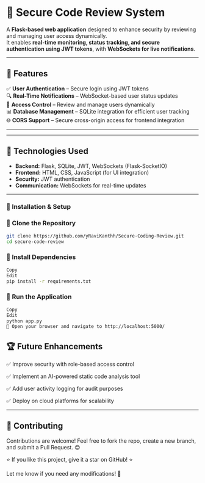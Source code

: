 # 🔐 Secure Code Review System  

A **Flask-based web application** designed to enhance security by reviewing and managing user access dynamically.  
It enables **real-time monitoring, status tracking, and secure authentication using JWT tokens**, with **WebSockets for live notifications**.  

---

## 📌 Features  

✅ **User Authentication** – Secure login using JWT tokens  
🔍 **Real-Time Notifications** – WebSocket-based user status updates  
🔐 **Access Control** – Review and manage users dynamically  
📊 **Database Management** – SQLite integration for efficient user tracking  
🌐 **CORS Support** – Secure cross-origin access for frontend integration  

---

---

## 🎯 Technologies Used  

- **Backend:** Flask, SQLite, JWT, WebSockets (Flask-SocketIO)  
- **Frontend:** HTML, CSS, JavaScript (for UI integration)  
- **Security:** JWT authentication  
- **Communication:** WebSockets for real-time updates  

---

### 🔧 Installation & Setup  

### 🔹 Clone the Repository  
```sh
git clone https://github.com/yRaviKanthh/Secure-Coding-Review.git 
cd secure-code-review
```

### 🔹 Install Dependencies
```sh
Copy
Edit
pip install -r requirements.txt
``` 

### 🔹 Run the Application
```sh
Copy
Edit
python app.py  
🔗 Open your browser and navigate to http://localhost:5000/
```

## 🏆 Future Enhancements

✅ Improve security with role-based access control

✅ Implement an AI-powered static code analysis tool

✅ Add user activity logging for audit purposes

✅ Deploy on cloud platforms for scalability

---

## 🤝 Contributing
Contributions are welcome! Feel free to fork the repo, create a new branch, and submit a Pull Request. 😊

⭐ If you like this project, give it a star on GitHub! ⭐

Let me know if you need any modifications! 🚀
